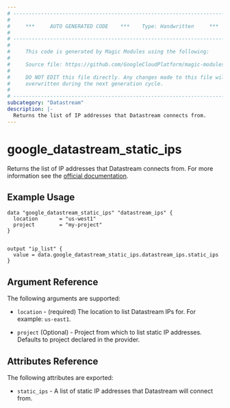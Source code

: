 ```yaml
---
# ----------------------------------------------------------------------------
#
#     ***     AUTO GENERATED CODE    ***    Type: Handwritten     ***
#
# ----------------------------------------------------------------------------
#
#     This code is generated by Magic Modules using the following:
#
#     Source file: https://github.com/GoogleCloudPlatform/magic-modules/tree/main/mmv1/third_party/terraform/website/docs/d/datastream_static_ips.markdown
#
#     DO NOT EDIT this file directly. Any changes made to this file will be
#     overwritten during the next generation cycle.
#
# ----------------------------------------------------------------------------
subcategory: "Datastream"
description: |-
  Returns the list of IP addresses that Datastream connects from.
---
```


# google_datastream_static_ips

Returns the list of IP addresses that Datastream connects from. For more information see
the [official documentation](https://cloud.google.com/datastream/docs/ip-allowlists-and-regions).

## Example Usage

```hcl
data "google_datastream_static_ips" "datastream_ips" {
  location       = "us-west1"
  project        = "my-project"
}


output "ip_list" {
  value = data.google_datastream_static_ips.datastream_ips.static_ips
}
```

## Argument Reference

The following arguments are supported:

* `location` - (required) The location to list Datastream IPs for. For example: `us-east1`.

* `project` (Optional) - Project from which to list static IP addresses. Defaults to project declared in the provider.

## Attributes Reference

The following attributes are exported:

* `static_ips` - A list of static IP addresses that Datastream will connect from.

